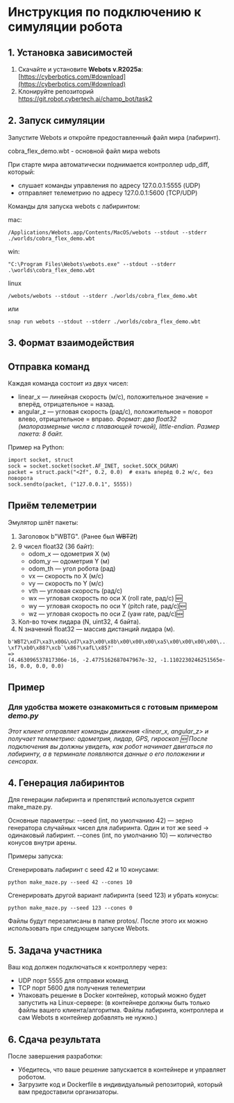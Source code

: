 # Инструкция по подключению к симуляции робота

## 1. Установка зависимостей

1. Скачайте и установите **Webots v.R2025a**: [https://cyberbotics.com/#download](https://cyberbotics.com/#download)  
2. Клонируйте репозиторий https://git.robot.cybertech.ai/champ_bot/task2


## 2. Запуск симуляции

Запустите Webots и откройте предоставленный файл мира (лабиринт).

cobra_flex_demo.wbt - основной файл мира webots

При старте мира автоматически поднимается контроллер udp_diff, который:
- слушает команды управления по адресу 127.0.0.1:5555 (UDP)
- отправляет телеметрию по адресу 127.0.0.1:5600 (TCP/UDP)

Команды для запуска webots с лабиринтом:

mac:
```
/Applications/Webots.app/Contents/MacOS/webots --stdout --stderr ./worlds/cobra_flex_demo.wbt
```

win:
```
"C:\Program Files\Webots\webots.exe" --stdout --stderr .\worlds\cobra_flex_demo.wbt
```

linux
```
/webots/webots --stdout --stderr ./worlds/cobra_flex_demo.wbt
```
или
```
snap run webots --stdout --stderr ./worlds/cobra_flex_demo.wbt
```

## 3. Формат взаимодействия

## Отправка команд

Каждая команда состоит из двух чисел:
- linear_x — линейная скорость (м/с), положительное значение = вперёд, отрицательное = назад.
- angular_z — угловая скорость (рад/с), положительное = поворот влево, отрицательное = вправо.
_Формат: два float32 (малоразмерные числа с плавающей точкой), little-endian.
Размер пакета: 8 байт._

Пример на Python:
```
import socket, struct
sock = socket.socket(socket.AF_INET, socket.SOCK_DGRAM)
packet = struct.pack("<2f", 0.2, 0.0)  # ехать вперёд 0.2 м/с, без поворота
sock.sendto(packet, ("127.0.0.1", 5555))
```

## Приём телеметрии

Эмулятор шлёт пакеты:
1. Заголовок b"WBTG". (Ранее был ~~WBT2~~❗)
2. 9 чисел float32 (36 байт):
   - odom_x — одометрия X (м)
   - odom_y — одометрия Y (м)
   - odom_th — угол робота (рад)
   - vx — скорость по X (м/с)
   - vy — скорость по Y (м/с)
   - vth — угловая скорость (рад/с)
   - wx — угловая скорость по оси X (roll rate, рад/с) 🆕 
   - wy — угловая скорость по оси Y (pitch rate, рад/с)🆕 
   - wz — угловая скорость по оси Z (yaw rate, рад/с)🆕 
3. Кол-во точек лидара (N, uint32, 4 байта).
4. N значений float32 — массив дистанций лидара (м).

```
b'WBT2\xd7\xa3\x00&\xd7\xa3\x00\x8b\x00\x00\x00\xa5\x00\x00\x00\x00\...xa1@U\xc4\x8e?\xf7\xb0\x88?\xcb`\x86?\xafL\x85?'
=>
(4.463096537817306e-16, -2.4775162687047967e-32, -1.1102230246251565e-16, 0.0, 0.0, 0.0)
```

## Пример
### Для удобства можете ознакомиться с готовым примером _demo.py_

_Этот клиент отправляет команды движения <linear_x, angular_z> и получает телеметрию: одометрия, лидар, GPS, гироскоп 🆕
После подключения вы должны увидеть, как робот начинает двигаться по лабиринту, а в терминале появляются данные о его положении и сенсорах._


## 4. Генерация лабиринтов
Для генерации лабиринта и препятствий используется скрипт make_maze.py.

Основные параметры:
--seed (int, по умолчанию 42) — зерно генератора случайных чисел для лабиринта. Один и тот же seed → одинаковый лабиринт.
--cones (int, по умолчанию 10) — количество конусов внутри арены.

Примеры запуска:

Сгенерировать лабиринт с seed 42 и 10 конусами:
```
python make_maze.py --seed 42 --cones 10
```
Сгенерировать другой вариант лабиринта (seed 123) и убрать конусы:
```
python make_maze.py --seed 123 --cones 0
```


Файлы будут перезаписаны в папке protos/. После этого их можно использовать при следующем запуске Webots.

## 5. Задача участника
Ваш код должен подключаться к контроллеру через:
- UDP порт 5555 для отправки команд
- TCP порт 5600 для получения телеметрии
- Упаковать решение в Docker контейнер, который можно будет запустить на Linux-сервере:
  (в контейнере должны быть только файлы вашего клиента/алгоритма. Файлы лабиринта, контроллера и сам Webots в контейнер добавлять не нужно.)



## 6. Сдача результата

После завершения разработки:

- Убедитесь, что ваше решение запускается в контейнере и управляет роботом.
- Загрузите код и Dockerfile в индивидуальный репозиторий, который вам предоставили организаторы.